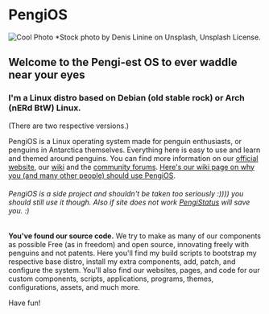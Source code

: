 # PengiOS

![Cool Photo](https://github.com/PengiOS/pengios.github.io/blob/main/homepage/assets/background.png?raw=true)
*Stock photo by Denis Linine on Unsplash, Unsplash License.

## Welcome to the Pengi-est OS to ever waddle near your eyes

### I'm a Linux distro based on Debian (old stable rock) or Arch (nERd BtW) Linux.

(There are two respective versions.)

PengiOS is a Linux operating system made for penguin enthusiasts, or penguins in Antarctica themselves. Everything here is easy to use and learn and themed around penguins. You can find more information on our [official website](https://pengios.github.io), our [wiki](https://pengios.github.io/wiki) and the [community forums](https://github.com/orgs/PengiOS/discussions). [Here's our wiki page on why you (and many other people) should use PengiOS](https://pengios.github.io/wiki/why).

###### PengiOS is a side project and shouldn't be taken too seriously :)))) you should still use it though. Also if site does not work [PengiStatus](pengios.github.io/status) will save you. :)

**You've found our source code.** We try to make as many of our components as possible Free (as in freedom) and open source, innovating freely with penguins and not patents. Here you'll find my build scripts to bootstrap my respective base distro, install my extra components, add, patch, and configure the system. You'll also find our websites, pages, and code for our custom components, scripts, applications, programs, themes, configurations, assets, and much more.

Have fun!
